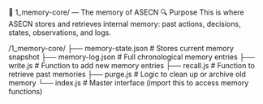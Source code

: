 🧠 1_memory-core/ — The memory of ASECN
🔍 Purpose
This is where ASECN stores and retrieves internal memory: past actions, decisions, states, observations, and logs.

/1_memory-core/
├── memory-state.json         # Stores current memory snapshot
├── memory-log.json           # Full chronological memory entries
├── write.js                  # Function to add new memory entries
├── recall.js                 # Function to retrieve past memories
├── purge.js                  # Logic to clean up or archive old memory
└── index.js                  # Master interface (import this to access memory functions)
